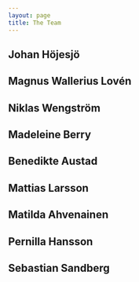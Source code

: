 ```yaml
---
layout: page
title: The Team 
---
```


## Johan Höjesjö
## Magnus Wallerius Lovén
## Niklas Wengström
## Madeleine Berry
## Benedikte Austad
## Mattias Larsson
## Matilda Ahvenainen
## Pernilla Hansson
## Sebastian Sandberg